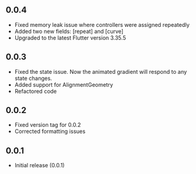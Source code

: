 ## 0.0.4

- Fixed memory leak issue where controllers were assigned repeatedly
- Added two new fields: [repeat] and [curve]
- Upgraded to the latest Flutter version 3.35.5

## 0.0.3

- Fixed the state issue. Now the animated gradient will respond to any state changes.
- Added support for AlignmentGeometry
- Refactored code

## 0.0.2

- Fixed version tag for 0.0.2
- Corrected formatting issues

## 0.0.1

- Initial release (0.0.1)
